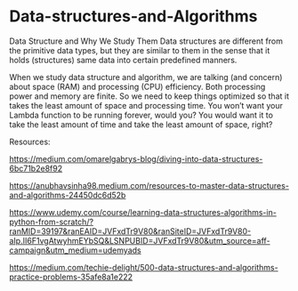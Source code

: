 # Data-structures-and-Algorithms
Data Structure and Why We Study Them
Data structures are different from the primitive data types, but they are similar to them in the sense that it holds (structures) same data into certain predefined manners.

When we study data structure and algorithm, we are talking (and concern) about space (RAM) and processing (CPU) efficiency. Both processing power and memory are finite. So we need to keep things optimized so that it takes the least amount of space and processing time. You won’t want your Lambda function to be running forever, would you? You would want it to take the least amount of time and take the least amount of space, right?


Resources:

https://medium.com/omarelgabrys-blog/diving-into-data-structures-6bc71b2e8f92

https://anubhavsinha98.medium.com/resources-to-master-data-structures-and-algorithms-24450dc6d52b

https://www.udemy.com/course/learning-data-structures-algorithms-in-python-from-scratch/?ranMID=39197&ranEAID=JVFxdTr9V80&ranSiteID=JVFxdTr9V80-aIp.II6F1vgAtwyhmEYbSQ&LSNPUBID=JVFxdTr9V80&utm_source=aff-campaign&utm_medium=udemyads

https://medium.com/techie-delight/500-data-structures-and-algorithms-practice-problems-35afe8a1e222


